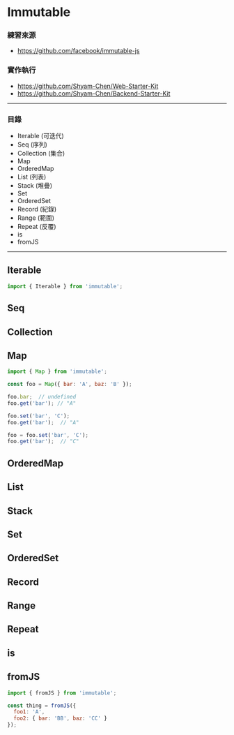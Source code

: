 # Immutable

### 練習來源
* https://github.com/facebook/immutable-js

### 實作執行
* https://github.com/Shyam-Chen/Web-Starter-Kit
* https://github.com/Shyam-Chen/Backend-Starter-Kit

***

### 目錄
* Iterable (可迭代)
* Seq (序列)
* Collection (集合)
* Map
* OrderedMap
* List (列表)
* Stack (堆疊)
* Set
* OrderedSet
* Record (紀錄)
* Range (範圍)
* Repeat (反覆)
* is
* fromJS

***

## Iterable

```js
import { Iterable } from 'immutable';
```

## Seq

## Collection

## Map

```js
import { Map } from 'immutable';

const foo = Map({ bar: 'A', baz: 'B' });

foo.bar;  // undefined
foo.get('bar'); // "A"

foo.set('bar', 'C');
foo.get('bar');  // "A"

foo = foo.set('bar', 'C');
foo.get('bar');  // "C"
```

## OrderedMap

## List

## Stack

## Set

## OrderedSet

## Record

## Range

## Repeat

## is

## fromJS

```js
import { fromJS } from 'immutable';

const thing = fromJS({
  foo1: 'A',
  foo2: { bar: 'BB', baz: 'CC' }
});
```
